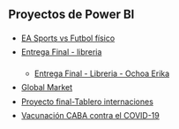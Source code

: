 ## Proyectos de Power BI

<p align="left">
  <ul style="line-height:180%">
    <li><a href="EA Sports vs Futbol físico.pdf">EA Sports vs Futbol físico</a></li>
    <li><a href="Entrega Final - libreria.pdf">Entrega Final - libreria</a></li>
      <ul>
        <li><a href="Entrega Final - Libreria - Ochoa Erika.pdf">Entrega Final - Libreria - Ochoa Erika</a></li>
      </ul>
    <li><a href="Global Market.pdf">Global Market</a></li>
    <li><a href="proyecto-final-tablero-internaciones.pdf">Proyecto final-Tablero internaciones</a></li>
    <li><a href="Vacunación CABA contra el COVID-19.pdf">Vacunación CABA contra el COVID-19</a></li>
  </ul>
</p>

